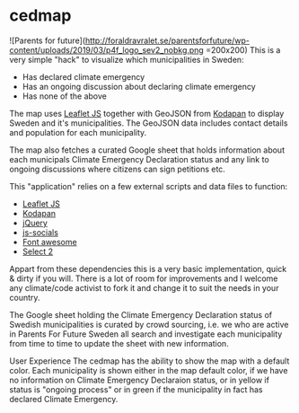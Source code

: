 # cedmap
![Parents for future](http://foraldravralet.se/parentsforfuture/wp-content/uploads/2019/03/p4f_logo_sev2_nobkg.png =200x200)
This is a very simple "hack" to visualize which municipalities in Sweden: 

 - Has declared climate emergency
 - Has an ongoing discussion about declaring climate emergency
 - Has none of the above

The map uses [Leaflet JS](https://leafletjs.com/) together with GeoJSON from [Kodapan](http://kodapan.se/geodata/) to display Sweden and it's municipalities. The GeoJSON data includes contact details and population for each  municipality. 

The map also fetches a curated Google sheet that holds information about each municipals Climate Emergency Declaration status and any link to ongoing discussions where citizens can sign petitions etc. 

This "application" relies on a few external scripts and data files to function:

 - [Leaflet JS](https://leafletjs.com/)
 - [Kodapan](http://kodapan.se/geodata/)
 - [jQuery](https://jquery.com/)
 - [js-socials](http://js-socials.com)
 - [Font awesome](https://fontawesome.com/)
 - [Select 2](https://select2.org/)

Appart from these dependencies this is a very basic implementation, quick & dirty if you will. There is a lot of room for improvements and I welcome any climate/code activist to fork it and change it to suit the needs in your country.

The Google sheet holding the Climate Emergency Declaration status of Swedish municipalities is curated by crowd sourcing, i.e. we who are active in Parents For Future Sweden all search and investigate each municipality from time to time to update the sheet with new information. 

User Experience
The cedmap has the ability to show the map with a default color. Each municipality is shown either in the map default color, if we have no information on Climate Emergency Declaraion status, or in yellow if status is "ongoing process" or in green if the municipality in fact has declared Climate Emergency.
